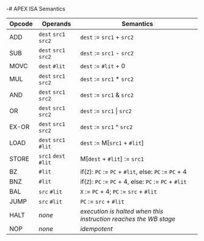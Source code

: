 -# APEX ISA Semantics		

| Opcode | Operands              | Semantics           |		
|--------|-----------------------|---------------------|		
| ADD    | `dest` `src1` `src2`  | `dest` := `src1` + `src2` |		
| SUB    | `dest` `src1` `src2`  | `dest` := `src1` - `src2` |		
| MOVC   | `dest` `#lit`         | `dest` := `#lit` + 0      |		
| MUL    | `dest` `src1` `src2`  | `dest` := `src1` * `src2` |		
| AND    | `dest` `src1` `src2`  | `dest` := `src1` & `src2` |		
| OR     | `dest` `src1` `src2`  | `dest` := `src1` &#124; `src2` |		
| EX-OR  | `dest` `src1` `src2`  | `dest` := `src1` ^ `src2` |		
| LOAD   | `dest` `src1` `#lit`  | `dest` := M[`src1` + `#lit`]|		
| STORE  | `src1` `dest` `#lit`  | M[`dest` + `#lit`] := `src1`|		
| BZ     | `#lit`| if(`Z`): `PC` := `PC` + `#lit`, else: `PC` := `PC` + 4 |		
| BNZ    | `#lit`| if(`Z`): `PC` := `PC` + 4, else: `PC` := `PC` + `#lit` |		
| BAL    | `src` `#lit`| `X` := `PC` + 4; `PC` := `src` + `#lit` |		
| JUMP   | `src` `#lit`| `PC` := `src` + `#lit` |		
| HALT   | _none_ | _execution is halted when this instruction reaches the WB stage_ |		
| NOP    | _none_ | _idempotent_ |
